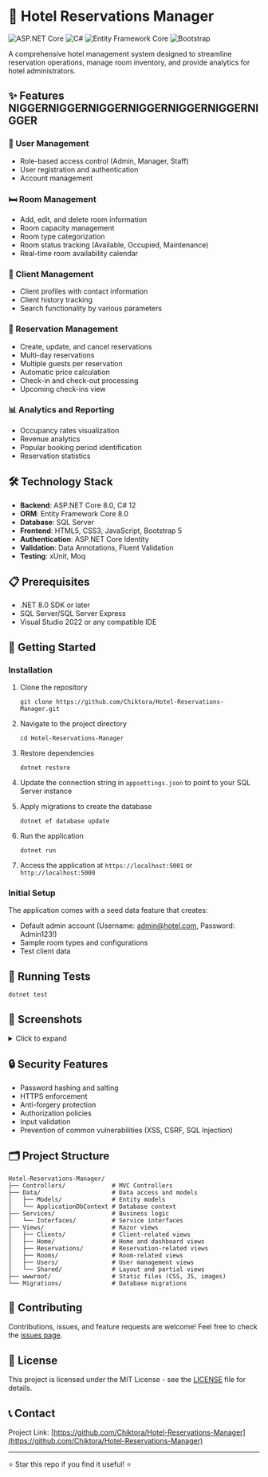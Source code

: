 # 🏨 Hotel Reservations Manager

![ASP.NET Core](https://img.shields.io/badge/ASP.NET%20Core-8.0-blue)
![C#](https://img.shields.io/badge/C%23-12.0-purple)
![Entity Framework Core](https://img.shields.io/badge/Entity%20Framework%20Core-8.0-orange)
![Bootstrap](https://img.shields.io/badge/Bootstrap-5.0-blueviolet)

A comprehensive hotel management system designed to streamline reservation operations, manage room inventory, and provide analytics for hotel administrators.

## ✨ Features  NIGGERNIGGERNIGGERNIGGERNIGGERNIGGERNIGGER

### 🔑 User Management
- Role-based access control (Admin, Manager, Staff)
- User registration and authentication
- Account management

### 🛏️ Room Management
- Add, edit, and delete room information
- Room capacity management
- Room type categorization
- Room status tracking (Available, Occupied, Maintenance)
- Real-time room availability calendar

### 👥 Client Management
- Client profiles with contact information
- Client history tracking
- Search functionality by various parameters

### 📅 Reservation Management
- Create, update, and cancel reservations
- Multi-day reservations
- Multiple guests per reservation
- Automatic price calculation
- Check-in and check-out processing
- Upcoming check-ins view

### 📊 Analytics and Reporting
- Occupancy rates visualization
- Revenue analytics
- Popular booking period identification
- Reservation statistics

## 🛠️ Technology Stack

- **Backend**: ASP.NET Core 8.0, C# 12
- **ORM**: Entity Framework Core 8.0
- **Database**: SQL Server
- **Frontend**: HTML5, CSS3, JavaScript, Bootstrap 5
- **Authentication**: ASP.NET Core Identity
- **Validation**: Data Annotations, Fluent Validation
- **Testing**: xUnit, Moq

## 📋 Prerequisites

- .NET 8.0 SDK or later
- SQL Server/SQL Server Express
- Visual Studio 2022 or any compatible IDE

## 🚀 Getting Started

### Installation

1. Clone the repository
   ```
   git clone https://github.com/Chiktora/Hotel-Reservations-Manager.git
   ```

2. Navigate to the project directory
   ```
   cd Hotel-Reservations-Manager
   ```

3. Restore dependencies
   ```
   dotnet restore
   ```

4. Update the connection string in `appsettings.json` to point to your SQL Server instance

5. Apply migrations to create the database
   ```
   dotnet ef database update
   ```

6. Run the application
   ```
   dotnet run
   ```

7. Access the application at `https://localhost:5001` or `http://localhost:5000`

### Initial Setup

The application comes with a seed data feature that creates:
- Default admin account (Username: admin@hotel.com, Password: Admin123!)
- Sample room types and configurations
- Test client data

## 🧪 Running Tests

```
dotnet test
```

## 📱 Screenshots

<details>
<summary>Click to expand</summary>

### Dashboard
[Dashboard Screenshot]

### Room Management
[Room Management Screenshot]

### Reservation Creation
[Reservation Creation Screenshot]

### Client Management
[Client Management Screenshot]

### Analytics
[Analytics Screenshot]

</details>

## 🔒 Security Features

- Password hashing and salting
- HTTPS enforcement
- Anti-forgery protection
- Authorization policies
- Input validation
- Prevention of common vulnerabilities (XSS, CSRF, SQL Injection)

## 🗂️ Project Structure

```
Hotel-Reservations-Manager/
├── Controllers/             # MVC Controllers
├── Data/                    # Data access and models
│   ├── Models/              # Entity models
│   └── ApplicationDbContext # Database context
├── Services/                # Business logic
│   └── Interfaces/          # Service interfaces
├── Views/                   # Razor views
│   ├── Clients/             # Client-related views
│   ├── Home/                # Home and dashboard views
│   ├── Reservations/        # Reservation-related views
│   ├── Rooms/               # Room-related views
│   ├── Users/               # User management views
│   └── Shared/              # Layout and partial views
├── wwwroot/                 # Static files (CSS, JS, images)
└── Migrations/              # Database migrations
```

## 🤝 Contributing

Contributions, issues, and feature requests are welcome! Feel free to check the [issues page](https://github.com/Chiktora/Hotel-Reservations-Manager/issues).

## 📝 License

This project is licensed under the MIT License - see the [LICENSE](LICENSE) file for details.

## 📞 Contact

Project Link: [https://github.com/Chiktora/Hotel-Reservations-Manager](https://github.com/Chiktora/Hotel-Reservations-Manager)

---

⭐️ Star this repo if you find it useful! ⭐️ 
